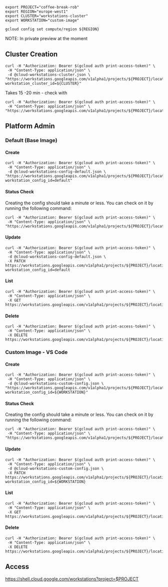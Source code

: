 ```
export PROJECT="coffee-break-rob"
export REGION="europe-west1"
export CLUSTER="workstations-cluster"
export WORKSTATION="custom-image"
```

```
gcloud config set compute/region ${REGION}
```

NOTE: In private preview at the moment

## Cluster Creation

```
curl -H "Authorization: Bearer $(gcloud auth print-access-token)" \
 -H "Content-Type: application/json" \
 -d @cloud-workstations-cluster.json \
"https://workstations.googleapis.com/v1alpha1/projects/${PROJECT}/locations/${REGION}/workstationClusters?workstation_cluster_id=${CLUSTER}"

```

Takes 15 -20 min - check with 
```
curl -H "Authorization: Bearer $(gcloud auth print-access-token)" \
 -H "Content-Type: application/json" \
"https://workstations.googleapis.com/v1alpha1/projects/${PROJECT}/locations/${REGION}/workstationClusters/${CLUSTER}"

```

## Platform Admin

### Default (Base Image)
#### Create
```
curl -H "Authorization: Bearer $(gcloud auth print-access-token)" \
 -H "Content-Type: application/json" \
 -d @cloud-workstations-config-default.json \
"https://workstations.googleapis.com/v1alpha1/projects/${PROJECT}/locations/${REGION}/workstationClusters/${CLUSTER}/workstationConfigs?workstation_config_id=default"
```

#### Status Check
Creating the config should take a minute or less. You can check on it by running the following command:
```
curl -H "Authorization: Bearer $(gcloud auth print-access-token)" \
 -H "Content-Type: application/json" \
"https://workstations.googleapis.com/v1alpha1/projects/${PROJECT}/locations/${REGION}/workstationClusters/${CLUSTER}/workstationConfigs/default"
```

#### Update
```
curl -H "Authorization: Bearer $(gcloud auth print-access-token)" \
 -H "Content-Type: application/json" \
 -d @cloud-workstations-config-default.json \
 -X PATCH https://workstations.googleapis.com/v1alpha1/projects/${PROJECT}/locations/${REGION}/workstationClusters/${CLUSTER}/workstationConfigs?workstation_config_id=default
```

#### List
```
curl -H "Authorization: Bearer $(gcloud auth print-access-token)" \
 -H "Content-Type: application/json" \
 -X GET https://workstations.googleapis.com/v1alpha1/projects/${PROJECT}/locations/${REGION}/workstationClusters/${CLUSTER}/workstationConfigs
```

#### Delete
```
curl -H "Authorization: Bearer $(gcloud auth print-access-token)" \
 -H "Content-Type: application/json" \
 -X DELETE https://workstations.googleapis.com/v1alpha1/projects/${PROJECT}/locations/${REGION}/workstationClusters/${CLUSTER}/workstationConfigs/default
```

### Custom Image - VS Code

#### Create
```
curl -H "Authorization: Bearer $(gcloud auth print-access-token)" \
 -H "Content-Type: application/json" \
 -d @cloud-workstations-custom-config.json \
"https://workstations.googleapis.com/v1alpha1/projects/${PROJECT}/locations/${REGION}/workstationClusters/${CLUSTER}/workstationConfigs?workstation_config_id=${WORKSTATION}"
```


#### Status Check
Creating the config should take a minute or less. You can check on it by running the following command:
```
curl -H "Authorization: Bearer $(gcloud auth print-access-token)" \
 -H "Content-Type: application/json" \
"https://workstations.googleapis.com/v1alpha1/projects/${PROJECT}/locations/${REGION}/workstationClusters/${CLUSTER}/workstationConfigs/${WORKSTATION}"
```


#### Update
```
curl -H "Authorization: Bearer $(gcloud auth print-access-token)" \
 -H "Content-Type: application/json" \
 -d @cloud-workstations-custom-config.json \
 -X PATCH https://workstations.googleapis.com/v1alpha1/projects/${PROJECT}/locations/${REGION}/workstationClusters/${CLUSTER}/workstationConfigs?workstation_config_id=${WORKSTATION}
```

#### List
```
curl -H "Authorization: Bearer $(gcloud auth print-access-token)" \
 -H "Content-Type: application/json" \
 -X GET https://workstations.googleapis.com/v1alpha1/projects/${PROJECT}/locations/${REGION}/workstationClusters/${CLUSTER}/workstationConfigs
```

#### Delete
```
curl -H "Authorization: Bearer $(gcloud auth print-access-token)" \
 -H "Content-Type: application/json" \
 -X DELETE https://workstations.googleapis.com/v1alpha1/projects/${PROJECT}/locations/${REGION}/workstationClusters/${CLUSTER}/workstationConfigs/${WORKSTATION}
```


## Access

https://shell.cloud.google.com/workstations?project=$PROJECT
